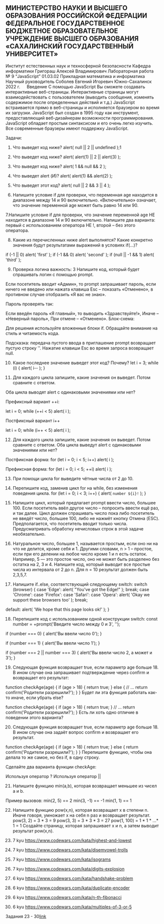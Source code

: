 ## МИНИСТЕРСТВО НАУКИ И ВЫСШЕГО ОБРАЗОВАНИЯ РОССИЙСКОЙ ФЕДЕРАЦИИ ФЕДЕРАЛЬНОЕ ГОСУДАРСТВЕННОЕ БЮДЖЕТНОЕ ОБРАЗОВАТЕЛЬНОЕ УЧРЕЖДЕНИЕ ВЫСШЕГО ОБРАЗОВАНИЯ «САХАЛИНСКИЙ ГОСУДАРСТВЕННЫЙ УНИВЕРСИТЕТ»
Институт естественных наук и техносферной безопасности
Кафедра информатики
Григораш Алексей Владимирович
Лабораторная работа № 9
“JavaScript”
01.03.02 Прикладная математика и информатика
Научный руководитель
Соболев Евгений Игоревич
Южно-Сахалинск
2022 г.
 
Введение
С помощью JavaScript Вы сможете создавать интерактивные веб-страницы.
Интерактивные страницы могут взаимодействовать с пользователем (выводить сообщения, изменять содержимое после определенных действий и т.д.)
JavaScript встраивается прямо в веб-страницы и исполняется браузером во время их загрузки.
JavaScript был создан в 1995 году как инструмент, предоставляющий веб-дизайнерам возможности программирования. JavaScript обладает простым синтаксисом и его очень легко изучить.
Все современные браузеры имеют поддержку JavaScript.

Задачи:

1. Что выведет код ниже?
alert( null || 2 || undefined );1

2. Что выведет код ниже?
alert( alert(1) || 2 || alert(3) );

3. Что выведет код ниже?
alert( 1 && null && 2 );

4. Что выведет alert (И)?
alert( alert(1) && alert(2) );

5. Что выведет этот код?
alert( null || 2 && 3 || 4 );

6. Напишите условие if для проверки, что переменная age находится в диапазоне между 14 и 90 включительно. «Включительно» означает, что значение переменной age может быть равно 14 или 90.

7.Напишите условие if для проверки, что значение переменной age НЕ находится в диапазоне 14 и 90 включительно. Напишите два варианта: первый с использованием оператора НЕ !, второй – без этого оператора.

8. Какие из перечисленных ниже alert выполнятся?
Какие конкретно значения будут результатами выражений в условиях if(...)?

if (-1 || 0) alert( 'first' );
if (-1 && 0) alert( 'second' );
if (null || -1 && 1) alert( 'third' );

9. Проверка логина
важность: 3
Напишите код, который будет спрашивать логин с помощью prompt.

Если посетитель вводит «Админ», то prompt запрашивает пароль, если ничего не введено или нажата клавиша Esc – показать «Отменено», в противном случае отобразить «Я вас не знаю».

Пароль проверять так:

Если введён пароль «Я главный», то выводить «Здравствуйте!»,
Иначе – «Неверный пароль»,
При отмене – «Отменено».
Блок-схема:
 

Для решения используйте вложенные блоки if. Обращайте внимание на стиль и читаемость кода.

Подсказка: передача пустого ввода в приглашение prompt возвращает пустую строку ''. Нажатие клавиши Esc во время запроса возвращает null.

10. Какое последнее значение выведет этот код? Почему?
let i = 3;
while (i) {
  alert( i-- );
}

11. Для каждого цикла запишите, какие значения он выведет. Потом сравните с ответом.

Оба цикла выводят alert с одинаковыми значениями или нет?

Префиксный вариант ++i:

let i = 0;
while (++i < 5) alert( i );

Постфиксный вариант i++

let i = 0;
while (i++ < 5) alert( i );

12. Для каждого цикла запишите, какие значения он выведет. Потом сравните с ответом. Оба цикла выведут alert с одинаковыми значениями или нет?

Постфиксная форма:
for (let i = 0; i < 5; i++) alert( i );

Префиксная форма:
for (let i = 0; i < 5; ++i) alert( i );

13. При помощи цикла for выведите чётные числа от 2 до 10.

14. Перепишите код, заменив цикл for на while, без изменения поведения цикла.
for (let i = 0; i < 3; i++) {
  alert( `number ${i}!` );
}

15. Напишите цикл, который предлагает prompt ввести число, большее 100. Если посетитель ввёл другое число – попросить ввести ещё раз, и так далее. Цикл должен спрашивать число пока либо посетитель не введёт число, большее 100, либо не нажмёт кнопку Отмена (ESC). Предполагается, что посетитель вводит только числа. Предусматривать обработку нечисловых строк в этой задаче необязательно.

16. Натуральное число, большее 1, называется простым, если оно ни на что не делится, кроме себя и 1. Другими словами, n > 1 – простое, если при его делении на любое число кроме 1 и n есть остаток. Например, 5 — это простое число, оно не может быть разделено без остатка на 2, 3 и 4. Напишите код, который выводит все простые числа из интервала от 2 до n. Для n = 10 результат должен быть 2,3,5,7.

17. Напишите if..else, соответствующий следующему switch:
switch (browser) {
  case 'Edge':
    alert( "You've got the Edge!" );
    break;
  case 'Chrome':
  case 'Firefox':
  case 'Safari':
  case 'Opera':
    alert( 'Okay we support these browsers too' );
    break;

  default:
    alert( 'We hope that this page looks ok!' );
}

18. Перепишите код с использованием одной конструкции switch:
 const number = +prompt('Введите число между 0 и 3', '');

if (number === 0) {
  alert('Вы ввели число 0');
}

if (number === 1) {
  alert('Вы ввели число 1');
}

if (number === 2 || number === 3) {
  alert('Вы ввели число 2, а может и 3');
}

19. Следующая функция возвращает true, если параметр age больше 18. В ином случае она запрашивает подтверждение через confirm и возвращает его результат:

function checkAge(age) {
  if (age > 18) {
    return true;
  } else {
    // ...
    return confirm('Родители разрешили?');
  }
}
Будет ли эта функция работать как-то иначе, если убрать else?

function checkAge(age) {
  if (age > 18) {
    return true;
  }
  // ...
  return confirm('Родители разрешили?');
}
Есть ли хоть одно отличие в поведении этого варианта?

20. Следующая функция возвращает true, если параметр age больше 18. В ином случае она задаёт вопрос confirm и возвращает его результат.

function checkAge(age) {
  if (age > 18) {
    return true;
  } else {
    return confirm('Родители разрешили?');
  }
}
Перепишите функцию, чтобы она делала то же самое, но без if, в одну строку.

Сделайте два варианта функции checkAge:

Используя оператор ?
Используя оператор ||

21. Напишите функцию min(a,b), которая возвращает меньшее из чисел a и b.

Пример вызовов:
min(2, 5) == 2
min(3, -1) == -1
min(1, 1) == 1

22. Напишите функцию pow(x,n), которая возвращает x в степени n. Иначе говоря, умножает x на себя n раз и возвращает результат.
pow(3, 2) = 3 * 3 = 9
pow(3, 3) = 3 * 3 * 3 = 27
pow(1, 100) = 1 * 1 * ...* 1 = 1
Создайте страницу, которая запрашивает x и n, а затем выводит результат pow(x,n).

23. 7 kyu https://www.codewars.com/kata/highest-and-lowest
24. 7 kyu https://www.codewars.com/kata/disemvowel-trolls
25. 7 kyu https://www.codewars.com/kata/isograms
26. 7 kyu https://www.codewars.com/kata/digits-explosion
27. 6 kyu https://www.codewars.com/kata/handshake-problem
28. 6 kyu https://www.codewars.com/kata/duplicate-encoder
29. 6 kyu https://www.codewars.com/kata/n-th-fibonacci
30. 6 kyu https://www.codewars.com/kata/multiples-of-3-or-5


Задания 23 - 30[link](https://www.codewars.com/users/thejiexa/completed_solutions)

